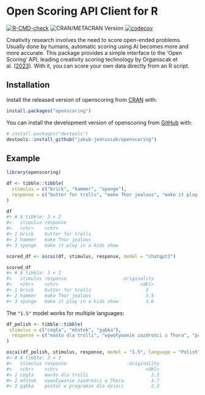 
<!-- README.md is generated from README.Rmd. Please edit that file -->

# Open Scoring API Client for R

<!-- badges: start -->

[![R-CMD-check](https://github.com/jakub-jedrusiak/openscoring/actions/workflows/R-CMD-check.yaml/badge.svg)](https://github.com/jakub-jedrusiak/openscoring/actions/workflows/R-CMD-check.yaml)
![CRAN/METACRAN Version](https://img.shields.io/cran/v/openscoring)
[![codecov](https://codecov.io/gh/jakub-jedrusiak/openscoring/graph/badge.svg?token=nH9qzHWEqR)](https://app.codecov.io/gh/jakub-jedrusiak/openscoring)
<!-- badges: end -->

Creativity research involves the need to score open-ended problems.
Usually done by humans, automatic scoring using AI becomes more and more
accurate. This package provides a simple interface to the ‘Open Scoring’
API, leading creativity scoring technology by Organiscak et
al. ([2023](https://doi.org/10.1016/j.tsc.2023.101356)). With it, you
can score your own data directly from an R script.

## Installation

Install the released version of openscoring from
[CRAN](https://CRAN.R-project.org) with:

``` r
install.packages("openscoring")
```

You can install the development version of openscoring from
[GitHub](https://github.com/) with:

``` r
# install.packages("devtools")
devtools::install_github("jakub-jedrusiak/openscoring")
```

## Example

``` r
library(openscoring)

df <- tibble::tibble(
  stimulus = c("brick", "hammer", "sponge"),
  response = c("butter for trolls", "make Thor jealous", "make it play in a kids show")
)

df
#> # A tibble: 3 × 2
#>   stimulus response                   
#>   <chr>    <chr>                      
#> 1 brick    butter for trolls          
#> 2 hammer   make Thor jealous          
#> 3 sponge   make it play in a kids show

scored_df <- oscai(df, stimulus, response, model = "chatgpt2")

scored_df
#> # A tibble: 3 × 3
#>   stimulus response                    .originality
#>   <chr>    <chr>                              <dbl>
#> 1 brick    butter for trolls                    3  
#> 2 hammer   make Thor jealous                    3.5
#> 3 sponge   make it play in a kids show          3.6
```

The `"1.5"` model works for multiple languages:

``` r
df_polish <- tibble::tibble(
 stimulus = c("cegła", "młotek", "gąbka"),
  response = c("masło dla trolli", "wywoływanie zazdrości u Thora", "postać w programie dla dzieci")
)

oscai(df_polish, stimulus, response, model = "1.5", language = "Polish")
#> # A tibble: 3 × 3
#>   stimulus response                      .originality
#>   <chr>    <chr>                                <dbl>
#> 1 cegła    masło dla trolli                       2.3
#> 2 młotek   wywoływanie zazdrości u Thora          3.7
#> 3 gąbka    postać w programie dla dzieci          2.3
```
